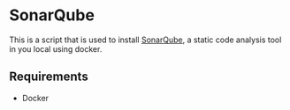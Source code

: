 # SonarQube

This is a script that is used to install [SonarQube](https://www.sonarsource.com/products/sonarqube/), a static code analysis tool in you local using docker.

## Requirements

- Docker